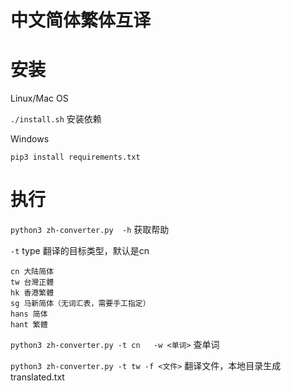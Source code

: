 # 中文简体繁体互译


# 安装

Linux/Mac OS

`./install.sh` 安装依赖

Windows

`pip3 install requirements.txt`


# 执行

`python3 zh-converter.py  -h` 获取帮助

`-t` type 翻译的目标类型，默认是cn

```
cn 大陆简体
tw 台灣正體
hk 香港繁體
sg 马新简体（无词汇表，需要手工指定）
hans 简体
hant 繁體
```

`python3 zh-converter.py -t cn   -w <单词>` 查单词 

`python3 zh-converter.py -t tw -f <文件>` 翻译文件，本地目录生成 translated.txt 
